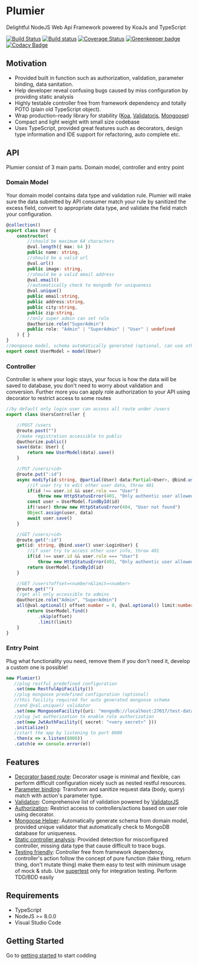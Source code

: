 # Plumier
Delightful NodeJS Web Api Framework powered by KoaJs and TypeScript

[![Build Status](https://travis-ci.org/ktutnik/plumier.svg?branch=master)](https://travis-ci.org/ktutnik/plumier)
[![Build status](https://ci.appveyor.com/api/projects/status/d2q9tk0awjqkhbc2?svg=true)](https://ci.appveyor.com/project/ktutnik/plumier)
[![Coverage Status](https://coveralls.io/repos/github/ktutnik/plumier/badge.svg?branch=master)](https://coveralls.io/github/ktutnik/plumier?branch=master) 
[![Greenkeeper badge](https://badges.greenkeeper.io/ktutnik/plumier.svg)](https://greenkeeper.io/)
[![Codacy Badge](https://api.codacy.com/project/badge/Grade/6d61987244f1471abe915292cb3add1b)](https://www.codacy.com/app/ktutnik/plumier?utm_source=github.com&amp;utm_medium=referral&amp;utm_content=ktutnik/plumier&amp;utm_campaign=Badge_Grade)

## Motivation
- Provided built in function such as authorization, validation, parameter binding, data sanitation.
- Help developer reveal confusing bugs caused by miss configuration by providing static analysis
- Highly testable controller free from framework dependency and totally POTO (plain old TypeScript object). 
- Wrap production-ready library for stability ([Koa](https://github.com/koajs/koa), [Validatorjs](https://github.com/chriso/validator.js), [Mongoose](http://mongoosejs.com/))
- Compact and light weight with small size codebase
- Uses TypeScript, provided great features such as decorators, design type information and IDE support for refactoring, auto complete etc.

## API

Plumier consist of 3 main parts. Domain model, controller and entry point

### Domain Model 

Your domain model contains data type and validation rule. Plumier will make sure the data submitted by API consumer match your rule by sanitized the excess field, convert to appropriate data type, and validate the field match your configuration.

```typescript
@collection()
export class User {
    constructor(
        //should be maximum 64 characters
        @val.length({ max: 64 })
        public name: string,
        //should be a valid url
        @val.url()
        public image: string,
        //should be a valid email address
        @val.email()
        //automatically check to mongodb for uniqueness
        @val.unique()
        public email:string,
        public address:string,
        public city:string,
        public zip:string,
        //only super admin can set role
        @authorize.role("SuperAdmin")
        public role: "Admin" | "SuperAdmin" | "User" | undefined
    ) { }
}
//mongoose model, schema automatically generated (optional, can use other ORM)
export const UserModel = model(User)
```

### Controller 

Controller is where your logic stays, your focus is how the data will be saved to database, you don't need to worry about validation and conversion. Further more you can apply role authorization to your API using decorator to restrict access to some routes

```typescript
//by default only login user can access all route under /users
export class UsersController {

    //POST /users
    @route.post("")
    //make registration accessible to public
    @authorize.public()
    save(data: User) {
        return new UserModel(data).save()
    }

    //PUT /users/<id>
    @route.put(":id")
    async modify(id:string, @partial(User) data:Partial<User>, @bind.user() user:LoginUser){
        //if user try to edit other user data, throw 401
        if(id !== user.id && user.role === "User") 
            throw new HttpStatusError(401, "Only authentic user allowed")
        const user = UserModel.findById(id)
        if(!user) throw new HttpStatusError(404, "User not found")
        Object.assign(user, data)
        await user.save()
    }

    //GET /users/<id>
    @route.get(":id")
    get(id: string, @bind.user() user:LoginUser) {
        //if user try to access other user info, throw 401
        if(id !== user.id && user.role === "User") 
            throw new HttpStatusError(401, "Only authentic user allowed")
        return UserModel.findById(id)
    }

    //GET /users?offset=<number>&limit=<number>
    @route.get("")
    //get all only accessible to admins
    @authorize.role("Admin", "SuperAdmin")
    all(@val.optional() offset:number = 0, @val.optional() limit:number = 50){
        return UserModel.find()
            .skip(offset)
            .limit(limit)
    }
}
```

### Entry Point

Plug what functionality you need, remove them if you don't need it, develop a custom one is possible!

```typescript
new Plumier()
   //plug restful predefined configuration
   .set(new RestfulApiFacility())
   //plug mongoose predefined configuration (optional)
   //this facility required for auto generated mongoose schema
   //and @val.unique() validator
   .set(new MongooseFacility({uri: "mongodb://localhost:27017/test-data"}))
   //plug jwt authorization to enable role authorization
   .set(new JwtAuthFacility({ secret: "<very secret>" }))
   .initialize()
   //start the app by listening to port 8000
   .then(x => x.listen(8000))
   .catch(e => console.error(e))
```

## Features

* [Decorator based route](.docs/route-generation-cheat-sheet.md): Decorator usage is minimal and flexible, can perform difficult configuration nicely such as nested restful resources.
* [Parameter binding](.docs/parameter-binding.md): Transform and sanitize request data (body, query) match with action's parameter type.
* [Validation](.docs/validation.md): Comprehensive list of validation powered by [ValidatorJS](https://github.com/chriso/validator.js)
* [Authorization](.docs/authorization.md): Restrict access to controllers/actions based on user role using decorator.
* [Mongoose Helper](.docs/mongoose-helper.md): Automatically generate schema from domain model, provided unique validator that automatically check to MongoDB database for uniqueness.
* [Static controller analysis](.docs/static-analysis-troubleshoot.md): Provided detection for misconfigured controller, missing data type that cause difficult to trace bugs.
* [Testing friendly](.docs/testing-tips.md): Controller free from framework dependency, controller's action follow the concept of pure function (take thing, return thing, don't mutate thing) make them easy to test with minimum usage of mock & stub. Use [supertest]() only for integration testing. Perform TDD/BDD easily

## Requirements
* TypeScript
* NodeJS >= 8.0.0
* Visual Studio Code

## Getting Started

Go to [getting started](.docs/getting-started.md) to start codding